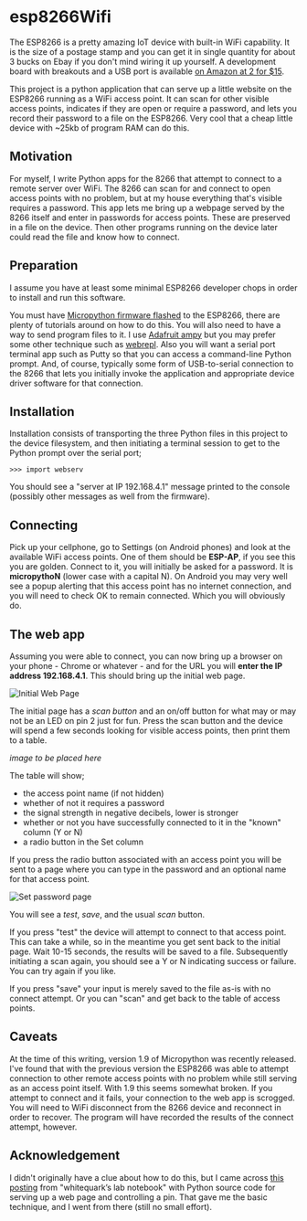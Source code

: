 # esp8266Wifi
The ESP8266 is a pretty amazing IoT device with built-in WiFi capability. It is the size of a postage stamp and  you can get it in single quantity for about 3 bucks on Ebay if you don't mind wiring it up yourself. A development board with breakouts and a USB port is available [on Amazon at 2 for $15](https://www.amazon.com/gp/product/B01IK9GEQG/ref=oh_aui_detailpage_o08_s00?ie=UTF8&psc=1).

This project is a python application that can serve up a little website on the ESP8266 running as a WiFi access point. It can scan for other visible access points, indicates if they are open or require a password, and lets you record their password to a file on the ESP8266. Very cool that a cheap little device with ~25kb of program RAM can do this.

## Motivation

For myself, I write Python apps for the 8266 that attempt to connect to a remote server over WiFi. The 8266 can scan for and connect to open access points with no problem, but at my house everything that's visible requires a password. This app lets me bring up a webpage served by the 8266 itself and enter in passwords for access points. These are preserved in a file on the device. Then other programs running on the device later could read the file and know how to connect.

## Preparation

I assume you have at least some minimal ESP8266 developer chops in order to install and run this software.

You must have [Micropython firmware flashed](https://learn.adafruit.com/building-and-running-micropython-on-the-esp8266/overview) to the ESP8266, there are plenty of tutorials around on how to do this. You will also need to have a way to send program files to it. I use [Adafruit ampy](https://learn.adafruit.com/micropython-basics-load-files-and-run-code/install-ampy) but you may prefer some other technique such as [webrepl](https://micropython.org/webrepl/). Also you will want a serial port terminal app such as Putty so that you can access a command-line Python prompt. And, of course, typically some form of USB-to-serial connection to the 8266 that lets you initially invoke the application and appropriate device driver software for that connection.

## Installation

Installation consists of transporting the three Python files in this project to the device filesystem, and then initiating a terminal session to get to the Python prompt over the serial port;

    >>> import webserv

You should see a "server at IP 192.168.4.1" message printed to the console (possibly other messages as well from the firmware). 

## Connecting

Pick up your cellphone, go to Settings (on Android phones) and look at the available WiFi access points. One of them should be **ESP-AP**, if you see this you are golden. Connect to it, you will initially be asked for a password. It is **micropythoN** (lower case with a capital N). On Android you may very well see a popup alerting that this access point has no internet connection, and you will need to check OK to remain connected. Which you will obviously do.

## The web app

Assuming you were able to connect, you can now bring up a browser on your phone - Chrome or whatever - and for the URL you will **enter the IP address 192.168.4.1**. This should bring up the initial web page.

![Initial Web Page][image1]

[image1]: https://i.imgur.com/4qhg14d.png

The initial page has a *scan button* and an on/off button for what may or may not be an LED on pin 2 just for fun. Press the scan button and the device will spend a few seconds looking for visible access points, then print them to a table.

*image to be placed here*

The table will show;
* the access point name (if not hidden)
* whether of not it requires a password
* the signal strength in negative decibels, lower is stronger
* whether or not you have successfully connected to it in the "known" column (Y or N)
* a radio button in the Set column

If you press the radio button associated with an access point you will be sent to a page where you can type in the password and an optional name for that access point.

![Set password page][image3]

[image3]: https://i.imgur.com/SDWMMO3.png

You will see a *test*, *save*, and the usual *scan* button. 

If you press "test" the device will attempt to connect to that access point. This can take a while, so in the meantime you get sent back to the initial page. Wait 10-15 seconds, the results will be saved to a file. Subsequently initiating a scan again, you should see a Y or N indicating success or failure. You can try again if you like.

If you press "save" your input is merely saved to the file as-is with no connect attempt. Or you can "scan" and get back to the table of access points.

## Caveats

At the time of this writing, version 1.9 of Micropython was recently released. I've found that with the previous version the ESP8266 was able to attempt connection to other remote access points with no problem while still serving as an access point itself. With 1.9 this seems somewhat broken. If you attempt to connect and it fails, your connection to the web app is scrogged. You will need to WiFi disconnect from the 8266 device and reconnect in order to recover. The program will have recorded the results of the connect attempt, however.

## Acknowledgement

I didn't originally have a clue about how to do this, but I came across [this posting](https://lab.whitequark.org/notes/2016-10-20/controlling-a-gpio-through-an-esp8266-based-web-server/) from "whitequark’s lab notebook" with Python source code for serving up a web page and controlling a pin. That gave me the basic technique, and I went from there (still no small effort).